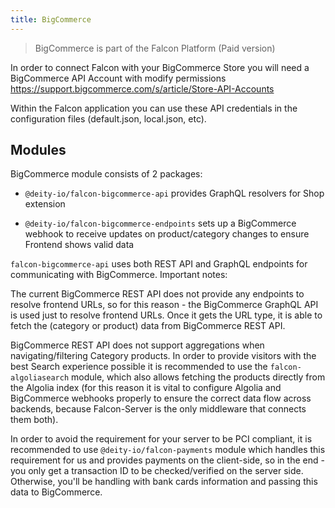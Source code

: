 ```yaml
---
title: BigCommerce
---
```


> BigCommerce is part of the Falcon Platform (Paid version)

In order to connect Falcon with your BigCommerce Store you will need a BigCommerce API Account with modify permissions <https://support.bigcommerce.com/s/article/Store-API-Accounts>

Within the Falcon application you can use these API credentials in the configuration files (default.json, local.json, etc).

## Modules

BigCommerce module consists of 2 packages:

- `@deity-io/falcon-bigcommerce-api` provides GraphQL resolvers for Shop extension

- `@deity-io/falcon-bigcommerce-endpoints` sets up a BigCommerce webhook to receive updates on product/category changes to ensure Frontend shows valid data

`falcon-bigcommerce-api` uses both REST API and GraphQL endpoints for communicating with BigCommerce.
Important notes:

The current BigCommerce REST API does not provide any endpoints to resolve frontend URLs, so for this reason - the BigCommerce GraphQL API is used just to resolve frontend URLs. Once it gets the URL type, it is able to fetch the (category or product) data from BigCommerce REST API.

BigCommerce REST API does not support aggregations when navigating/filtering Category products. In order to provide visitors with the best Search experience possible it is recommended to use the `falcon-algoliasearch` module, which also allows fetching the products directly from the Algolia index (for this reason it is vital to configure Algolia and BigCommerce webhooks properly to ensure the correct data flow across backends, because Falcon-Server is the only middleware that connects them both).

In order to avoid the requirement for your server to be PCI compliant, it is recommended to use `@deity-io/falcon-payments` module which handles this requirement for us and provides payments on the client-side, so in the end - you only get a transaction ID to be checked/verified on the server side. Otherwise, you'll be handling with bank cards information and passing this data to BigCommerce.
